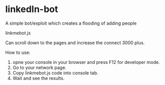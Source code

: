 # linkedIn-bot
A simple bot/exploit which creates a flooding of adding people

linkmebot.js

Can scroll down to the pages and increase the connect 3000 plus. 

How to use: 

1. opne your console in your browser and press F12 for developer mode. 
2. Go to your network page.
3. Copy linkmebot.js code into console tab. 
4. Wait and see the results.




